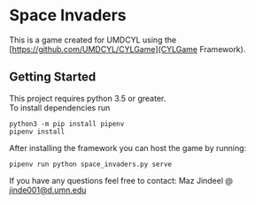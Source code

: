 # Space Invaders
This is a game created for UMDCYL using the [https://github.com/UMDCYL/CYLGame](CYLGame Framework).
## Getting Started
This project requires python 3.5 or greater.  
To install dependencies run
```
python3 -m pip install pipenv
pipenv install
```
After installing the framework you can host the game by running:
```
pipenv run python space_invaders.py serve
```

If you have any questions feel free to contact: Maz Jindeel @ <jinde001@d.umn.edu>
